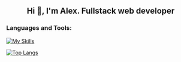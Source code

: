 <h2 align="center">Hi 👋, I'm Alex. Fullstack web developer</h2> 

<h3 align="left">Languages and Tools:</h3>

[![My Skills](https://skillicons.dev/icons?i=ts,js,nodejs,react,redux,express,jest,mongodb,firebase,git,blender,cpp,arduino,figma,tailwind,html,css,sass)](https://skillicons.dev)
  
[![Top Langs](https://github-readme-stats-git-masterrstaa-rickstaa.vercel.app/api/top-langs/?username=TraceOfHumanity&hide=html,liquid,css,scss&theme=gotham&langs_count=3)](https://github.com/anuraghazra/github-readme-stats)


 

